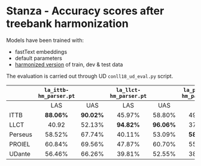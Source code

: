 # Stanza - Accuracy scores after treebank harmonization

Models have been trained with:
* fastText embeddings
* default parameters
* [harmonized version](https://github.com/fjambe/Latin-variability/tree/main/harmonization/harmonized-treebanks) of train, dev & test data

The evaluation is carried out through UD `conll18_ud_eval.py` script.

||`la_ittb-hm_parser.pt`||`la_llct-hm_parser.pt`||`la_perseus-hm_parser.pt`||`la_proiel-hm_parser.pt`||`la_udante-hm_parser.pt`||
| --- | :---: | :---: | :---: | :---: | :---: | :---: | :---: | :---: | :---: | :---: |
||LAS|UAS|LAS|UAS|LAS|UAS|LAS|UAS|LAS|UAS|
|ITTB|**88.06%**|**90.02%**|45.97%|58.80%|49.83%|60.02%|51.46%|61.25%|63.11%|72.05%|
|LLCT|40.92|52.13%|**94.82%**|**96.06%**|37.46%|48.16%|42.26%|56.12%|43.86%|56.28%|
|Perseus|58.52%|67.74%|40.11%|53.09%|**58.33%**|**67.94%**|47.19%|58.50%|53.05%|63.77%|
|PROIEL|60.84%|69.56%|47.87%|60.70%|55.85%|65.01%|**80.75%**|**84.31%**|53.05%|63.86%|
|UDante|56.46%|66.26%|39.81%|52.55%|38.74%|51.84%|40.92%|53.17%|**57.91%**|**67.22%**|
